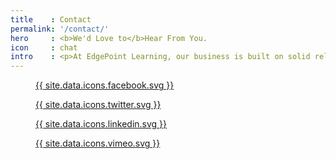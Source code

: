 ```yaml
---
title    : Contact
permalink: '/contact/'
hero     : <b>We'd Love to</b>Hear From You.
icon     : chat
intro    : <p>At EdgePoint Learning, our business is built on solid relationships and good communication. We look forward to hearing from you with any questions you may have or to talk about how EdgePoint can support you and your organization.</p>
---
```


<section id="social_icons">
  <figure>
    <a href="http://www.facebook.com/edgepointlearningllc">
      {{ site.data.icons.facebook.svg }}
    </a>
  </figure>

  <figure>
    <a href="https://twitter.com/EdgePointLearn">
      {{ site.data.icons.twitter.svg }}
    </a>
  </figure>

  <figure>
    <a href="https://www.linkedin.com/company/edgepoint-learning">
      {{ site.data.icons.linkedin.svg }}
    </a>
  </figure>

  <figure>
    <a href="http://vimeo.com/edgepointlearning">
      {{ site.data.icons.vimeo.svg }}
    </a>
  </figure>
</section>
